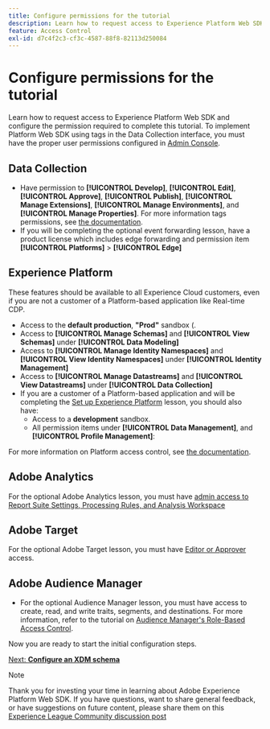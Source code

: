 ```yaml
---
title: Configure permissions for the tutorial
description: Learn how to request access to Experience Platform Web SDK and configure the permission required to complete the Implement Adobe Experience Cloud with Web SDK tutorial.
feature: Access Control
exl-id: d7c4f2c3-cf3c-4587-88f8-82113d250084
---
```

# Configure permissions for the tutorial

Learn how to request access to Experience Platform Web SDK and configure the permission required to complete this tutorial. To implement Platform Web SDK using tags in the Data Collection interface, you must have the proper user permissions configured in [Admin Console](https://adminconsole.adobe.com).

## Data Collection

* Have permission to **[!UICONTROL Develop]**, **[!UICONTROL Edit]**, **[!UICONTROL Approve]**, **[!UICONTROL Publish]**, **[!UICONTROL Manage Extensions]**, **[!UICONTROL Manage Environments]**, and **[!UICONTROL Manage Properties]**. For more information tags permissions, see [the documentation](https://experienceleague.adobe.com/docs/experience-platform/tags/admin/user-permissions.html).
* If you will be completing the optional event forwarding lesson, have a product license which includes edge forwarding and permission item **[!UICONTROL Platforms]** > **[!UICONTROL Edge]**

## Experience Platform

These features should be available to all Experience Cloud customers, even if you are not a customer of a Platform-based application like Real-time CDP.

* Access to the **default production**, **"Prod"** sandbox (. 
* Access to **[!UICONTROL Manage Schemas]** and **[!UICONTROL View Schemas]** under **[!UICONTROL Data Modeling]**
* Access to **[!UICONTROL Manage Identity Namespaces]** and **[!UICONTROL View Identity Namespaces]** under **[!UICONTROL Identity Management]**
* Access to **[!UICONTROL Manage Datastreams]** and **[!UICONTROL View Datastreams]** under **[!UICONTROL Data Collection]**
* If you are a customer of a Platform-based application and will be completing the [Set up Experience Platform](setup-experience-platform.md) lesson, you should also have:
  * Access to a **development** sandbox.
  * All permission items under **[!UICONTROL Data Management]**, and **[!UICONTROL Profile Management]**:


For more information on Platform access control, see [the documentation](https://experienceleague.adobe.com/docs/experience-platform/access-control/home.html).  

## Adobe Analytics

For the optional Adobe Analytics lesson, you must have [admin access to Report Suite Settings, Processing Rules, and Analysis Workspace](https://experienceleague.adobe.com/docs/analytics/admin/admin-console/home.html)

## Adobe Target

For the optional Adobe Target lesson, you must have [Editor or Approver](https://experienceleague.adobe.com/docs/target/using/administer/manage-users/enterprise/properties-overview.html#section_8C425E43E5DD4111BBFC734A2B7ABC80) access.

## Adobe Audience Manager

* For the optional Audience Manager lesson, you must have access to create, read, and write traits, segments, and destinations. For more information, refer to the tutorial on [Audience Manager's Role-Based Access Control](https://experienceleague.adobe.com/docs/audience-manager-learn/tutorials/setup-and-admin/user-management/setting-permissions-with-role-based-access-control.html?lang=en).

Now you are ready to start the initial configuration steps.

[Next: **Configure an XDM schema**](configure-schemas.md)

>[!NOTE]
>
>Thank you for investing your time in learning about Adobe Experience Platform Web SDK. If you have questions, want to share general feedback, or have suggestions on future content, please share them on this [Experience League Community discussion post](https://experienceleaguecommunities.adobe.com/t5/adobe-experience-platform-launch/tutorial-discussion-implement-adobe-experience-cloud-with-web/td-p/444996)
